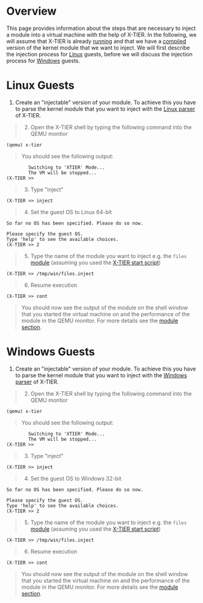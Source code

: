 # Overview #
This page provides information about the steps that are necessary to inject a module into a virtual machine with the help of X-TIER. In the following, we will assume that X-TIER is already [running](Running.md) and that we have a [compiled](WritingModules.md) version of the kernel module that we want to inject. We will first describe the injection process for [Linux](InjectingModules#Linux_Guests.md) guests, before we will discuss the injection process for [Windows](InjectingModules#Windows_Guests.md) guests.

# Linux Guests #
  1. Create an "injectable" version of your module. To achieve this you have to parse the kernel module that you want to inject with the [Linux parser](LinuxParser.md) of X-TIER.
> 2. Open the X-TIER shell by typing the following command into the QEMU montior
```
(qemu) x-tier
```
> You should see the following output:
```
        Switching to 'XTIER' Mode...
        The VM will be stopped...
(X-TIER >>
```
> 3. Type "inject"
```
(X-TIER >> inject
```
> 4. Set the guest OS to Linux 64-bit
```
So far no OS has been specified. Please do so now.

Please specify the guest OS.
Type 'help' to see the available choices.
(X-TIER >> 2
```
> 5. Type the name of the module you want to inject e.g. the `files` [module](Modules.md) (assuming you used the [X-TIER start script](Running.md))
```
(X-TIER >> /tmp/win/files.inject
```
> 6. Resume execution
```
(X-TIER >> cont
```
> You should now see the output of the module on the shell window that you started the virtual machine on and the performance of the module in the QEMU monitor. For more details see the [module section](Modules.md).

# Windows Guests #
  1. Create an "injectable" version of your module. To achieve this you have to parse the kernel module that you want to inject with the [Windows parser](WindowsParser.md) of X-TIER.
> 2. Open the X-TIER shell by typing the following command into the QEMU montior
```
(qemu) x-tier
```
> You should see the following output:
```
        Switching to 'XTIER' Mode...
        The VM will be stopped...
(X-TIER >>
```
> 3. Type "inject"
```
(X-TIER >> inject
```
> 4. Set the guest OS to Windows 32-bit
```
So far no OS has been specified. Please do so now.

Please specify the guest OS.
Type 'help' to see the available choices.
(X-TIER >> 2
```
> 5. Type the name of the module you want to inject e.g. the `files` [module](Modules.md) (assuming you used the [X-TIER start script](Running.md))
```
(X-TIER >> /tmp/win/files.inject
```
> 6. Resume execution
```
(X-TIER >> cont
```
> You should now see the output of the module on the shell window that you started the virtual machine on and the performance of the module in the QEMU monitor. For more details see the [module section](Modules.md).